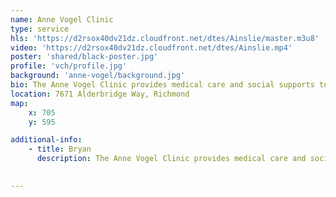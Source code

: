 ```yaml
---
name: Anne Vogel Clinic
type: service
hls: 'https://d2rsox40dv21dz.cloudfront.net/dtes/Ainslie/master.m3u8'
video: 'https://d2rsox40dv21dz.cloudfront.net/dtes/Ainslie.mp4'
poster: 'shared/black-poster.jpg'
profile: 'vch/profile.jpg'
background: 'anne-vogel/background.jpg'
bio: The Anne Vogel Clinic provides medical care and social supports to individuals who are living with opioid use disorder in Richmond. We are an inter-disciplinary team that provides a variety of evidence-based medical treatment for substance use.
location: 7671 Alderbridge Way, Richmond
map:
    x: 705
    y: 595

additional-info: 
    - title: Bryan
      description: The Anne Vogel Clinic provides medical care and social supports to individuals who are living with opioid use disorder in Richmond. We are an inter-disciplinary team that provides a variety of evidence-based medical treatment for substance use. We offer a welcoming, non-judgement environment, and are happy to meet with people who are actively using illicit substances in order to discuss options for reducing their risk. 
    

---
```

